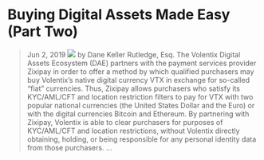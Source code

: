 # Buying Digital Assets Made Easy (Part Two)
> Jun 2, 2019
![](https://miro.medium.com/max/1000/1*ke7J_WjdLFZoOH84ypOJfg.jpeg)
by Dane Keller Rutledge, Esq.
The Volentix Digital Assets Ecosystem (DAE) partners with the payment services provider Zixipay in order to offer a method by which qualified purchasers may buy Volentix’s native digital currency VTX in exchange for so-called “fiat” currencies. Thus, Zixipay allows purchasers who satisfy its KYC/AML/CFT and location restriction filters to pay for VTX with two popular national currencies (the United States Dollar and the Euro) or with the digital currencies Bitcoin and Ethereum.
By partnering with Zixipay, Volentix is able to clear purchasers for purposes of KYC/AML/CFT and location restrictions, without Volentix directly obtaining, holding, or being responsible for any personal identity data from those purchasers. …

